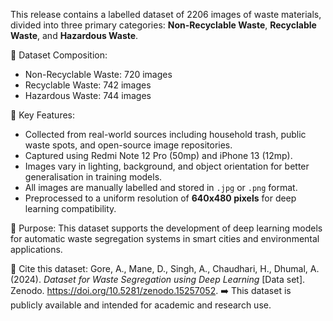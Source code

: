This release contains a labelled dataset of 2206 images of waste materials, divided into three primary categories: **Non-Recyclable Waste**, **Recyclable Waste**, and **Hazardous Waste**.

📁 Dataset Composition:
- Non-Recyclable Waste: 720 images
- Recyclable Waste: 742 images
- Hazardous Waste: 744 images

🧾 Key Features:
- Collected from real-world sources including household trash, public waste spots, and open-source image repositories.
- Captured using Redmi Note 12 Pro (50mp) and iPhone 13 (12mp).
- Images vary in lighting, background, and object orientation for better generalisation in training models.
- All images are manually labelled and stored in `.jpg` or `.png` format.
- Preprocessed to a uniform resolution of **640x480 pixels** for deep learning compatibility.

🎯 Purpose:
This dataset supports the development of deep learning models for automatic waste segregation systems in smart cities and environmental applications.

📌 Cite this dataset:
Gore, A., Mane, D., Singh, A., Chaudhari, H., Dhumal, A. (2024). *Dataset for Waste Segregation using Deep Learning* [Data set]. Zenodo. https://doi.org/10.5281/zenodo.15257052.
➡️ This dataset is publicly available and intended for academic and research use.
